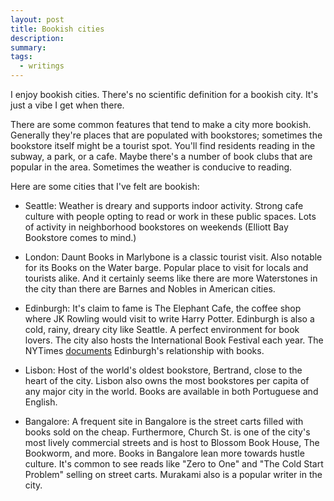 ```yaml
---
layout: post
title: Bookish cities
description:
summary:
tags:
  - writings
---
```


I enjoy bookish cities. There's no scientific definition for a bookish city. It's just a vibe I get when there.

There are some common features that tend to make a city more bookish. Generally they're places that are populated with bookstores; sometimes the bookstore itself might be a tourist spot. You'll find residents reading in the subway, a park, or a cafe. Maybe there's a number of book clubs that are popular in the area. Sometimes the weather is conducive to reading.

Here are some cities that I've felt are bookish:

- Seattle: Weather is dreary and supports indoor activity. Strong cafe culture with people opting to read or work in these public spaces. Lots of activity in neighborhood bookstores on weekends (Elliott Bay Bookstore comes to mind.)

- London: Daunt Books in Marlybone is a classic tourist visit. Also notable for its Books on the Water barge. Popular place to visit for locals and tourists alike. And it certainly seems like there are more Waterstones in the city than there are Barnes and Nobles in American cities.

- Edinburgh: It's claim to fame is The Elephant Cafe, the coffee shop where JK Rowling would visit to write Harry Potter. Edinburgh is also a cold, rainy, dreary city like Seattle. A perfect environment for book lovers. The city also hosts the International Book Festival each year. The NYTimes <a href="https://www.nytimes.com/2022/12/21/books/edinburgh-books-maggie-ofarrell.html">documents</a> Edinburgh's relationship with books.

- Lisbon: Host of the world's oldest bookstore, Bertrand, close to the heart of the city. Lisbon also owns the most bookstores per capita of any major city in the world. Books are available in both Portuguese and English.

- Bangalore: A frequent site in Bangalore is the street carts filled with books sold on the cheap. Furthermore, Church St. is one of the city's most lively commercial streets and is host to Blossom Book House, The Bookworm, and more. Books in Bangalore lean more towards hustle culture. It's common to see reads like "Zero to One" and "The Cold Start Problem" selling on street carts. Murakami also is a popular writer in the city.
